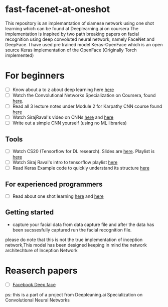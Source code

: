 # fast-facenet-at-oneshot

This repository is an implemantation of siamese network using one shot learning which can be found at Deeplearning.ai on coursera
 The implementation is inspired by two path breaking papers on facial recognition using deep convoluted neural network, namely FaceNet and DeepFace. 
 I have used pre trained model Keras-OpenFace which is an open source Keras implementation of the OpenFace (Originally Torch implemented) 
 
# For beginners
- [ ] Know about a to z about deep learning here [here](https://www.coursera.org/specializations/deep-learning)
- [ ] Watch the Convolutional Networks Specialization on Coursera, found [here](https://www.coursera.org/learn/convolutional-neural-networks). 
- [ ] Read all 3 lecture notes under Module 2 for Karpathy CNN course found [here](http://cs231n.github.io/)
- [ ] Watch SirajRaval's video on CNNs [here](https://www.youtube.com/watch?v=FTr3n7uBIuE&t=1782s) and [here](https://www.youtube.com/watch?v=cAICT4Al5Ow&t=4s)
- [ ] Write out a simple CNN yourself (using no ML libraries)

## Tools 
- [ ] Watch CS20 (Tensorflow for DL research). Slides are [here](http://web.stanford.edu/class/cs20si/syllabus.html). Playlist is [here](https://www.youtube.com/watch?v=g-EvyKpZjmQ&list=PLDuNt91tg0urwwTQNKyUbncSDvMEl74ww)
- [ ] Watch Siraj Raval's intro to tensorflow playlist [here](https://www.youtube.com/watch?v=2FmcHiLCwTU&list=PL2-dafEMk2A7EEME489DsI468AB0wQsMV)
- [ ] Read Keras Example code to quickly understand its structure [here](https://keras.io/getting-started/sequential-model-guide/)

## For experienced programmers

- [ ] Read about one shot learning [here](https://medium.com/intro-to-artificial-intelligence/one-shot-learning-explained-using-facenet-dff5ad52bd38) and [here](https://blog.netcetera.com/face-recognition-using-one-shot-learning-a7cf2b91e96c)

## Getting started 
- capture your facial data from data capture file and after the data has been sucssesfully captured run the facial recognition file.

please do note that this is not the true implementation of inception network,This model has been designed keeping in mind the network architechture of Inception Network 

# Reaserch papers
- [ ] [Facebook Deep face](https://research.fb.com/publications/deepface-closing-the-gap-to-human-level-performance-in-face-verification/)

ps: this is a part of a project from Deepleaning.ai Specialization on Convolutional Neural Networks
